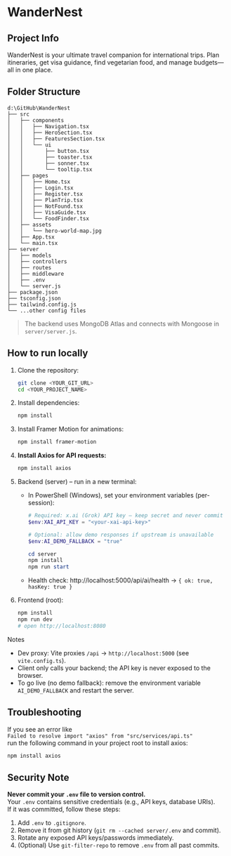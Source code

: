 # WanderNest

## Project Info

WanderNest is your ultimate travel companion for international trips. Plan itineraries, get visa guidance, find vegetarian food, and manage budgets—all in one place.

## Folder Structure

```
d:\GitHub\WanderNest
├── src
│   ├── components
│   │   ├── Navigation.tsx
│   │   ├── HeroSection.tsx
│   │   ├── FeaturesSection.tsx
│   │   └── ui
│   │       ├── button.tsx
│   │       ├── toaster.tsx
│   │       ├── sonner.tsx
│   │       └── tooltip.tsx
│   ├── pages
│   │   ├── Home.tsx
│   │   ├── Login.tsx
│   │   ├── Register.tsx
│   │   ├── PlanTrip.tsx
│   │   ├── NotFound.tsx
│   │   ├── VisaGuide.tsx
│   │   └── FoodFinder.tsx
│   ├── assets
│   │   └── hero-world-map.jpg
│   ├── App.tsx
│   └── main.tsx
├── server
│   ├── models
│   ├── controllers
│   ├── routes
│   ├── middleware
│   ├── .env
│   └── server.js
├── package.json
├── tsconfig.json
├── tailwind.config.js
└── ...other config files
```

> The backend uses MongoDB Atlas and connects with Mongoose in `server/server.js`.

## How to run locally

1. Clone the repository:
   ```sh
   git clone <YOUR_GIT_URL>
   cd <YOUR_PROJECT_NAME>
   ```
2. Install dependencies:
   ```sh
   npm install
   ```
3. Install Framer Motion for animations:
   ```sh
   npm install framer-motion
   ```
4. **Install Axios for API requests:**
   ```sh
   npm install axios
   ```
5. Backend (server) – run in a new terminal:
   - In PowerShell (Windows), set your environment variables (per-session):
     ```powershell
     # Required: x.ai (Grok) API key – keep secret and never commit
     $env:XAI_API_KEY = "<your-xai-api-key>"

     # Optional: allow demo responses if upstream is unavailable
     $env:AI_DEMO_FALLBACK = "true"

     cd server
     npm install
     npm run start
     ```
   - Health check: http://localhost:5000/api/ai/health → `{ ok: true, hasKey: true }`

6. Frontend (root):
   ```powershell
   npm install
   npm run dev
   # open http://localhost:8080
   ```

Notes
- Dev proxy: Vite proxies `/api` → `http://localhost:5000` (see `vite.config.ts`).
- Client only calls your backend; the API key is never exposed to the browser.
- To go live (no demo fallback): remove the environment variable `AI_DEMO_FALLBACK` and restart the server.

## Troubleshooting

If you see an error like  
`Failed to resolve import "axios" from "src/services/api.ts"`  
run the following command in your project root to install axios:

```sh
npm install axios
```

## Security Note

**Never commit your `.env` file to version control.**  
Your `.env` contains sensitive credentials (e.g., API keys, database URIs).  
If it was committed, follow these steps:
1. Add `.env` to `.gitignore`.
2. Remove it from git history (`git rm --cached server/.env` and commit).
3. Rotate any exposed API keys/passwords immediately.
4. (Optional) Use `git-filter-repo` to remove `.env` from all past commits.
